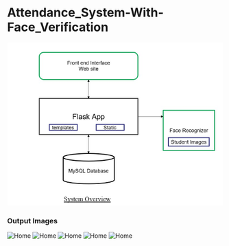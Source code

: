 # Attendance_System-With-Face_Verification

![system](System_Overview.jpg)

### Output Images

<img src="Output_Images/1.jpg" alt="Home" width ="500" >

<img src="Output_Images/2.jpg" alt="Home" width="500">

<img src="Output_Images/3.jpg" alt="Home" width="500">

<img src="Output_Images/4.jpg" alt="Home" width="500">

<img src="Output_Images/5.jpg" alt="Home" width="500">
